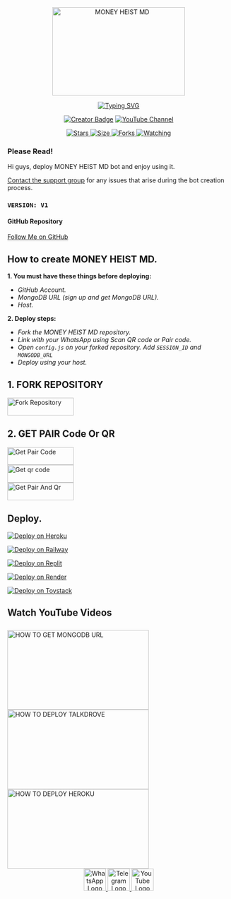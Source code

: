 <div class="repo" align="center">
 
  <a href="#">
    <img src="https://drive.google.com/uc?export=download&id=14tDcgjNFF1r802bzZs1wwjsmNW4hsPYG" width="300" height="200" alt="MONEY HEIST MD"></img>
    <p align="center">
      <a href="#"><img src="http://readme-typing-svg.herokuapp.com?color=ffffff&center=true&vCenter=true&multiline=false&lines=MONEY+HEIST+MD+WHATSAPP+BOT" alt="Typing SVG"></a>
    </p>
    <p align="center">
      <a href="#"><img title="Creator" src="https://img.shields.io/badge/Creator-MrDila-white.svg?style=for-the-badge&logo=github&color=white" alt="Creator Badge"></a>
      <a href="https://youtube.com/@dila_lk">
        <img title="YouTube Channel" src="https://img.shields.io/badge/YouTube-Subscribe-white.svg?style=for-the-badge&logo=youtube&color=red" alt="YouTube Channel">
      </a>
    </p>
    <p align="center">
      <a href="https://github.com/moneyheistVIP/MONEY-HEIST-VIP">
        <img title="GitHub Repo Stars" src="https://img.shields.io/github/stars/moneyheistVIP/MONEY-HEIST-VIP?style=flat-square&color=white" alt="Stars">
      </a>
      <a href="https://github.com/moneyheistVIP/MONEY-HEIST-VIP">
        <img title="Repo Size" src="https://img.shields.io/github/repo-size/moneyheistVIP/MONEY-HEIST-VIP?style=flat-square&color=white" alt="Size">
      </a>
      <a href="https://github.com/moneyheistVIP/MONEY-HEIST-VIP/fork">
        <img title="Forks" src="https://img.shields.io/github/forks/moneyheistVIP/MONEY-HEIST-VIP?style=flat-square&color=white" alt="Forks">
      </a>
      <a href="https://github.com/moneyheistVIP/MONEY-HEIST-VIP/watchers">
        <img title="Watching" src="https://img.shields.io/github/watchers/moneyheistVIP/MONEY-HEIST-VIP?style=flat-square&color=white" alt="Watching">
      </a>
      <a href="https://github.com/moneyheistVIP/MONEY-HEIST-VIP/branches">

   
  </a>
</div>

### Please Read!
Hi guys, deploy MONEY HEIST MD bot and enjoy using it.

[Contact the support group](https://t.me/dilalk) for any issues that arise during the bot creation process. 

### `VERSION: V1`

#### GitHub Repository
[Follow Me on GitHub](https://github.com/moneyheistVIP/MONEY-HEIST-VIP)

## How to create MONEY HEIST MD.
**1. You must have these things before deploying:**
- _GitHub Account._
- _MongoDB URL (sign up and get MongoDB URL)._
- _Host._

**2. Deploy steps:**
- _Fork the  MONEY HEIST MD repository._
- _Link with your WhatsApp using Scan QR code or Pair code._
- _Open `config.js` on your forked repository. Add `SESSION_ID` and `MONGODB_URL`_
- _Deploy using your host._

## 1. FORK REPOSITORY
<a href="https://github.com/moneyheistVIP/MONEY-HEIST-VIP/fork"> <img src="https://img.shields.io/badge/money_heist_fork-7300d8?style=for-the-badge&color=7300d8&logoColor=black" width="150" height="40" alt="Fork Repository"> </a>

## 2. GET PAIR Code Or QR
<a href="https://moneyheistweb-6dbbc8a1ad4e.herokuapp.com/pair"> <img src="https://img.shields.io/badge/PAIR-d32f2f?style=for-the-badge&color=d32f2f&logoColor=black" width="150" height="40" alt="Get Pair Code"> </a></br>
<a href="https://moneyheistweb-6dbbc8a1ad4e.herokuapp.com/qr"> <img src="https://img.shields.io/badge/QR-d32f2f?style=for-the-badge&color=d32f2f&logoColor=black" width="150" height="40" alt="Get qr code"> </a>
</br>
<a href="https://wa.me/+94777839446?text=.pair"> <img src="https://img.shields.io/badge/COMMAND-d32f2f?style=for-the-badge&color=d32f2f&logoColor=black" width="150" height="40" alt="Get Pair And Qr"> </a>
</br>

## Deploy.
[![Deploy on Heroku](https://img.shields.io/badge/money_heist_deploy_on_heroku-7300d8?style=for-the-badge&logo=heroku&logoColor=white)](https://heroku.com/deploy?template=https://github.com/kaviya2008111010k/KAVIYA-MD-VIP)
  
[![Deploy on Railway](https://img.shields.io/badge/Money_HeistMD_deploy_on_railway-00c851?style=for-the-badge&logo=railway&logoColor=white)](https://railway.app?referralCode=Money_Heist)
   
[![Deploy on Replit](https://img.shields.io/badge/Money_Heist_deploy_on_replit-ff4000?style=for-the-badge&logo=replit&logoColor=white)](https://replit.com/)
   
[![Deploy on Render](https://img.shields.io/badge/Money_Heist_deploy_on_render-3f0f3f?style=for-the-badge&logo=render&logoColor=white)](https://docs.render.com/free)

[![Deploy on Toystack](https://img.shields.io/badge/Money_Heist_deploy_on_toystack-ff8c00?style=for-the-badge&logo=render&logoColor=white)](https://toystack.ai)

## Watch YouTube Videos

<a href="https://youtu.be/rVn5EqV_hGU?si=NErkefcqh6Y9C-OM" target="_blank">
  <img src="https://img.youtube.com/vi/rVn5EqV_hGU/hqdefault.jpg" alt="HOW TO GET MONGODB URL" width="320" height="180" style="border: none; cursor: pointer; margin-top: 10px;">
</a>

<a href="https://youtu.be/wk1K5O9yJYQ?si=DLkJyHUxOsuVlsP_" target="_blank">
  <img src="https://img.youtube.com/vi/wk1K5O9yJYQ/hqdefault.jpg" alt="HOW TO DEPLOY TALKDROVE" width="320" height="180" style="border: none; cursor: pointer;">
</a>

<a href="https://youtu.be/R1QjEKGp2L8?si=JOPnQQyJO8en2K2f" target="_blank">
  <img src="https://img.youtube.com/vi/R1QjEKGp2L8/hqdefault.jpg" alt="HOW TO DEPLOY HEROKU" width="320" height="180" style="border: none; cursor: pointer;">
</a>


<!-- Add this section at the bottom of your existing HTML -->
<div class="social-buttons" align="center">
  <a href="https://whatsapp.com/channel/0029Vb5WteL23n3Y11pTW83W" target="_blank">
    <img src="https://upload.wikimedia.org/wikipedia/commons/6/6b/WhatsApp.svg" width="50" height="50" alt="WhatsApp Logo">
  </a>
  <a href="https://t.me/dilalk" target="_blank">
    <img src="https://upload.wikimedia.org/wikipedia/commons/8/82/Telegram_logo.svg" width="50" height="50" alt="Telegram Logo">
  </a>
  <a href="https://youtube.com/@dila_lk?si=QrRSHY33aKbdtZyf" target="_blank">
    <img src="https://upload.wikimedia.org/wikipedia/commons/4/42/YouTube_icon_%282013-2017%29.png" width="50" height="50" alt="YouTube Logo">
  </a>
</div>
